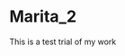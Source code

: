 # Marita_2
This is a test trial of my work
<html xmlns:tei="http://www.tei-c.org/ns/1.0">
   <head>
      <title>Marita or the Folly of Love</title>
      <style>
                    .persName { color: blue; cursor: pointer; text-decoration: underline; }
                    .tooltip {
                        display: none;
                        position: absolute;
                        background-color: white;
                        border: 1px solid black;
                        padding: 5px;
                        z-index: 1000;
                    }
                </style>
      <script>
                    document.addEventListener("DOMContentLoaded", function() {
                        document.querySelectorAll('.persName').forEach(function(element) {
                            element.addEventListener('click', function() {
                                let tooltip = document.getElementById('tooltip');
                                tooltip.textContent = 'Character: ' + element.textContent;
                                tooltip.style.display = 'block';
                                tooltip.style.left = (element.getBoundingClientRect().left + window.scrollX) + 'px';
                                tooltip.style.top = (element.getBoundingClientRect().bottom + window.scrollY) + 'px';
                            });
                        });
                        document.addEventListener('click', function(event) {
                            let tooltip = document.getElementById('tooltip');
                            if (!event.target.classList.contains('persName')) {
                                tooltip.style.display = 'none';
                            }
                        });
                    });
                </script>
   </head>
   <body>
      <div id="tooltip" class="tooltip"/>
      <h1>Marita or the Folly of Love</h1>
      <p>Author: A. Native</p>
      <div>
         <p>This is a story about <span class="persName" data-name="marita">Marita</span>.</p>
         <p>Marita met <span class="persName" data-name="john">John</span> at the market.</p>
      </div>
   </body>
</html>

